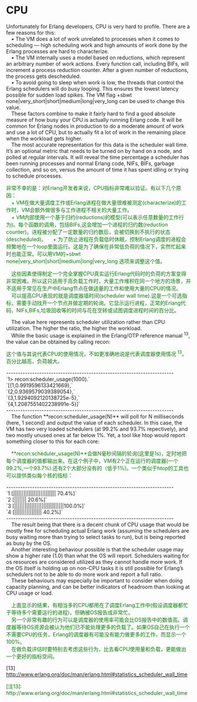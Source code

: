 # CPU
Unfortunately for Erlang developers, CPU is very hard to profile. There are a few reasons
for this:<br>
&emsp;• The VM does a lot of work unrelated to processes when it comes to scheduling — high
scheduling work and high amounts of work done by the Erlang processes are hard to
characterize.<br>
&emsp;• The VM internally uses a model based on reductions, which represent an arbitrary
number of work actions. Every function call, including BIFs, will increment a process
reduction counter. After a given number of reductions, the process gets descheduled.<br>
&emsp;• To avoid going to sleep when work is low, the threads that control the Erlang schedulers will do busy looping. This ensures the lowest latency possible for sudden load
spikes. The VM flag +sbwt none|very_short|short|medium|long|very_long can
be used to change this value.<br>
&emsp;These factors combine to make it fairly hard to find a good absolute measure of how
busy your CPU is actually running Erlang code. It will be common for Erlang nodes in
production to do a moderate amount of work and use a lot of CPU, but to actually fit a
lot of work in the remaining place when the workload gets higher.<br>
&emsp;The most accurate representation for this data is the scheduler wall time. It’s an optional
metric that needs to be turned on by hand on a node, and polled at regular intervals. It
will reveal the time percentage a scheduler has been running processes and normal Erlang
code, NIFs, BIFs, garbage collection, and so on, versus the amount of time it has spent
idling or trying to schedule processes.<br>
<p></p> <font color="green">
非常不幸的是：对Erlang开发者来说，CPU指标非常难以验证。有以下几个原因：<br>
&emsp;+ VM在做大量调度工作或Erlang进程在做大量很难被测定(characterize)的工作时，VM会额外做很多与工作进程不相关的大量工作。<br>
&emsp;+ VM内部使用一个基于归约(reductions)的模型(可以表示任意数量的工作行为)。每个函数的调用，包括BIFs,这会增加一个进程的归约数(reduction counter)。进程被分配了一定数量的归约数后，会被切换到不执行的状态(descheduled)。
&emsp;+ 为了防止进程在负载低时休眠，控制Erlang调度的进程会频繁地在一个loop里面运行。这是为了确保在非常低负荷的情况下，实然忙起来时也能正常。可以用VM的+sbwt none|very_short|short|medium|long|very_long 选项来调整这个值。
</font> <p></p>
<p></p> <font color="green">
&emsp;这些因素使得制定一个完全掌握CPU真实运行Erlang代码时的负荷的方案变得非常困难。所以这只适用于高负载工作时，大量工作堆积在同一个地方的场景，并不适用于常见在生产中Erlang节点在做适量的工作和使用大量的CPU的情况。<br>
&emsp;可以提高CPU表现的就是调度器墙时间(scheduler wall time).这是一个可选指标，需要手动找开一个节点并做定期的轮询。它显示运行进程，正常的Erlang代码，NIFs,BIFs,垃圾回收等的时间与花在空转或试图调度进程时间的百分比。
</font> <p></p>

&emsp;The value here represents scheduler utilization rather than CPU utilization. The higher
the ratio, the higher the workload.<br>
&emsp;While the basic usage is explained in the Erlang/OTP reference manual <sup>13</sup>, the value
can be obtained by calling recon:<br>
<p></p> <font color="green">
这个值与其说代表CPU的使用情况，不如更准确地说是代表调度器使用情况 <sup>13</sup>。百分比越高，负荷越大。
</font> <p></p>
-----------------------------------------------------------------------<br>
`1> recon:scheduler_usage(1000).`<br>
`[{1,0.9919596133421669},`<br>
`{2,0.9369579039389054},`<br>
`{3,1.9294092120138725e-5},`<br>
`{4,1.2087551402238991e-5}]`<br>
-----------------------------------------------------------------------<br>
&emsp;The function **recon:scheduler_usage(N)** will poll for N milliseconds (here, 1 second)
and output the value of each scheduler. In this case, the VM has two very loaded schedulers (at 99.2% and 93.7% repectively), and two mostly unused ones at far below 1%. Yet, a tool like htop would report something closer to this for each core:
<p></p> <font color="green">
&emsp;**recon:scheduler_usage(N)**会做N毫秒间隔的轮询(这里是1s)，定时地把每个调度器的值都输出来。在这个例子中，VM有2个正在运行的调度器(一个99.2%,一个93.7%).还有2个大部分没有的（低于1%)。一个类似于htop的工具也可以提供类似每个核的指标：
</font> <p></p>
-----------------------------------------------------------------------<br>
`1 [||||||||||||||||||||||||| 70.4%]`<br>
`2 [||||||| 20.6%]`<br>
`3 [|||||||||||||||||||||||||||||100.0%]`<br>
`4 [|||||||||||||||| 40.2%]`<br>
-----------------------------------------------------------------------<br>
&emsp;The result being that there is a decent chunk of CPU usage that would be mostly free
for scheduling actual Erlang work (assuming the schedulers are busy waiting more than
trying to select tasks to run), but is being reported as busy by the OS.<br>
&emsp;Another interesting behaviour possible is that the scheduler usage may show a higher
rate (1.0) than what the OS will report. Schedulers waiting for os resources are considered utilized as they cannot handle more work. If the OS itself is holding up on non-CPU tasks
it is still possible for Erlang’s schedulers not to be able to do more work and report a full
ratio.<br>
&emsp;These behaviours may especially be important to consider when doing capacity planning,
and can be better indicators of headroom than looking at CPU usage or load.
<p></p> <font color="green">
&emsp;上面显示的结果，有相当多的CPU都用在了调度Erlang工作中(假设调度器都忙于等待多个需要运行的进程)，但确被OS报告成非常忙。<br>
&emsp;另一个非常有趣的行为可以是调度器的使用率可能会比OS报告中的数值高。调度器等待OS资源会被认为他们已不能处理更多的负载了。如果OS自己在执行一个不需要CPU的任务，Erlang的调度器有可能没有能力做更多的工作，而显示一个100%。<br>
&emsp;在做负载评估时要特别去考虑这些行为，比去看CPU使用量和负载，更能做出一个更好的指标空间。
</font> <p></p>

[13] http://www.erlang.org/doc/man/erlang.html#statistics_scheduler_wall_time

<p></p> <font color="green">
[注13]: http://www.erlang.org/doc/man/erlang.html#statistics_scheduler_wall_time
</font> <p></p>

